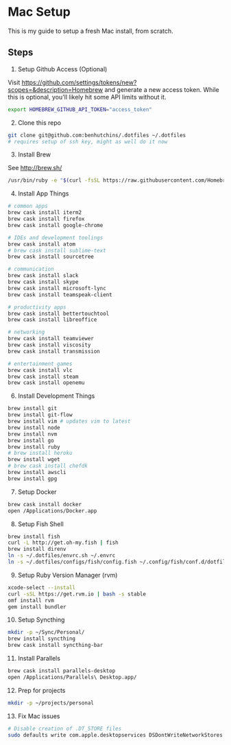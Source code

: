# Mac Setup

This is my guide to setup a fresh Mac install, from scratch.

## Steps

1. Setup Github Access (Optional)

  Visit https://github.com/settings/tokens/new?scopes=&description=Homebrew and generate a new access token. While this is optional, you'll likely hit some API limits without it.

  ```bash
  export HOMEBREW_GITHUB_API_TOKEN="access_token"
  ```

2. Clone this repo

  ```bash
  git clone git@github.com:benhutchins/.dotfiles ~/.dotfiles
  # requires setup of ssh key, might as well do it now
  ```

3. Install Brew

  See http://brew.sh/

  ```bash
  /usr/bin/ruby -e "$(curl -fsSL https://raw.githubusercontent.com/Homebrew/install/master/install)"
  ```

4. Install App Things

  ```bash
  # common apps
  brew cask install iterm2
  brew cask install firefox
  brew cask install google-chrome

  # IDEs and development toolings
  brew cask install atom
  # brew cask install sublime-text
  brew cask install sourcetree

  # communication
  brew cask install slack
  brew cask install skype
  brew cask install microsoft-lync
  brew cask install teamspeak-client

  # productivity apps
  brew cask install bettertouchtool
  brew cask install libreoffice

  # networking
  brew cask install teamviewer
  brew cask install viscosity
  brew cask install transmission

  # entertainment games
  brew cask install vlc
  brew cask install steam
  brew cask install openemu
  ```

6. Install Development Things

  ```bash
  brew install git
  brew install git-flow
  brew install vim # updates vim to latest
  brew install node
  brew install nvm
  brew install go
  brew install ruby
  # brew install heroku
  brew install wget
  # brew cask install chefdk
  brew install awscli
  brew install gpg
  ```

7. Setup Docker

  ```bash
  brew cask install docker
  open /Applications/Docker.app
  ```

8. Setup Fish Shell

  ```bash
  brew install fish
  curl -L http://get.oh-my.fish | fish
  brew install direnv
  ln -s ~/.dotfiles/envrc.sh ~/.envrc
  ln -s ~/.dotfiles/configs/fish/config.fish ~/.config/fish/conf.d/dotfiles.fish
  ```

9. Setup Ruby Version Manager (rvm)

  ```bash
  xcode-select --install
  curl -sSL https://get.rvm.io | bash -s stable
  omf install rvm
  gem install bundler
  ```

10. Setup Syncthing

  ```bash
  mkdir -p ~/Sync/Personal/
  brew install syncthing
  brew cask install syncthing-bar
  ```

11. Install Parallels

  ```bash
  brew cask install parallels-desktop
  open /Applications/Parallels\ Desktop.app/
  ```

12. Prep for projects

  ```bash
  mkdir -p ~/projects/personal
  ```

13. Fix Mac issues

  ```bash
  # Disable creation of .DT_STORE files
  sudo defaults write com.apple.desktopservices DSDontWriteNetworkStores true
  ```
